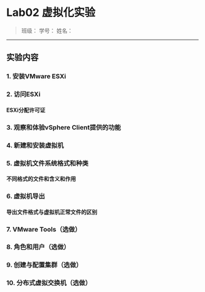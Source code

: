 
# Lab02 虚拟化实验

> 班级：
> 学号：
> 姓名：

---

## 实验内容

### 1. 安装VMware ESXi



### 2. 访问ESXi



#### ESXi分配许可证



### 3. 观察和体验vSphere Client提供的功能



### 4. 新建和安装虚拟机



### 5. 虚拟机文件系统格式和种类



#### 不同格式的文件和含义和作用



### 6. 虚拟机导出



#### 导出文件格式与虚拟机正常文件的区别



### 7. VMware Tools（选做）



### 8. 角色和用户（选做）



### 9. 创建与配置集群（选做）



### 10. 分布式虚拟交换机（选做）
